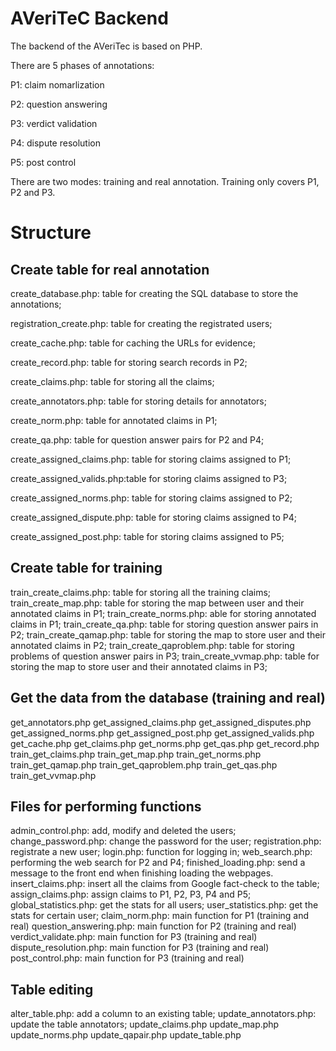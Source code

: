 # AVeriTeC Backend
The backend of the AVeriTec is based on PHP. 

There are 5 phases of annotations:

P1: claim nomarlization

P2: question answering

P3: verdict validation

P4: dispute resolution

P5: post control

There are two modes: training and real annotation.
Training only covers P1, P2 and P3.


# Structure

## Create table for real annotation

create_database.php: table for creating the SQL database to store the annotations;

registration_create.php: table for creating the registrated users;

create_cache.php: table for caching the URLs for evidence;

create_record.php: table for storing search records in P2;

create_claims.php: table for storing all the claims;

create_annotators.php: table for storing details for annotators;

create_norm.php: table for annotated claims in P1;

create_qa.php: table for question answer pairs for P2 and P4;

create_assigned_claims.php: table for storing claims assigned to P1;

create_assigned_valids.php:table for storing claims assigned to P3;

create_assigned_norms.php: table for storing claims assigned to P2;

create_assigned_dispute.php: table for storing claims assigned to P4;

create_assigned_post.php: table for storing claims assigned to P5;

## Create table for training
train_create_claims.php: table for storing all the training claims;
train_create_map.php: table for storing the map between user and their annotated claims in P1;
train_create_norms.php: able for storing annotated claims in P1;
train_create_qa.php: table for storing question answer pairs in P2;
train_create_qamap.php: table for storing the map to store user and their annotated claims in P2;
train_create_qaproblem.php: table for storing problems of question answer pairs in P3;
train_create_vvmap.php:  table for storing the map to store user and their annotated claims in P3;

## Get the data from the database (training and real)
get_annotators.php
get_assigned_claims.php
get_assigned_disputes.php
get_assigned_norms.php
get_assigned_post.php
get_assigned_valids.php
get_cache.php
get_claims.php
get_norms.php
get_qas.php
get_record.php
train_get_claims.php
train_get_map.php
train_get_norms.php
train_get_qamap.php
train_get_qaproblem.php
train_get_qas.php
train_get_vvmap.php


## Files for performing functions
admin_control.php: add, modify and deleted the users;
change_password.php: change the password for the user;
registration.php: registrate a new user;
login.php: function for logging in;
web_search.php: performing the web search for P2 and P4;
finished_loading.php: send a message to the front end when finishing loading the webpages.
insert_claims.php: insert all the claims from Google fact-check to the table;
assign_claims.php: assign claims to P1, P2, P3, P4 and P5;
global_statistics.php: get the stats for all users;
user_statistics.php: get the stats for certain user;
claim_norm.php: main function for P1 (training and real)
question_answering.php: main function for P2 (training and real)
verdict_validate.php: main function for P3 (training and real)
dispute_resolution.php: main function for P3 (training and real)
post_control.php: main function for P3 (training and real)

## Table editing
alter_table.php: add a column to an existing table;
update_annotators.php: update the table annotators;
update_claims.php
update_map.php
update_norms.php
update_qapair.php
update_table.php
